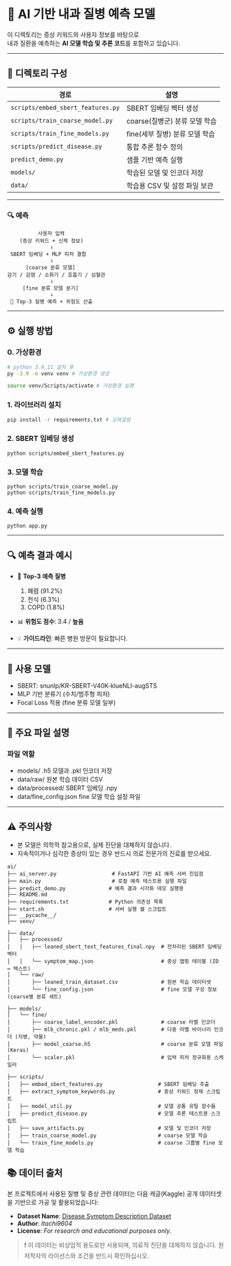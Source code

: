 # 🤖 AI 기반 내과 질병 예측 모델

이 디렉토리는 증상 키워드와 사용자 정보를 바탕으로  
내과 질환을 예측하는 **AI 모델 학습 및 추론 코드**를 포함하고 있습니다.

---
## 📁 디렉토리 구성
| 경로 | 설명 |
|------|------|
| `scripts/embed_sbert_features.py` | SBERT 임베딩 벡터 생성 |
| `scripts/train_coarse_model.py`  | coarse(질병군) 분류 모델 학습 |
| `scripts/train_fine_models.py`   | fine(세부 질병) 분류 모델 학습 |
| `scripts/predict_disease.py`     | 통합 추론 함수 정의 |
| `predict_demo.py`                | 샘플 기반 예측 실행 |
| `models/`                        | 학습된 모델 및 인코더 저장 |
| `data/`                          | 학습용 CSV 및 설정 파일 보관 |

---

### 🔍 예측 
              사용자 입력
        (증상 키워드 + 신체 정보)  
                  ↓  
     SBERT 임베딩 + MLP 피처 결합  
                  ↓  
          [coarse 분류 모델]  
    감기 / 감염 / 소화기 / 호흡기 / 심혈관  
                  ↓  
         [fine 분류 모델 분기]  
                  ↓  
     🎯 Top-3 질병 예측 + 위험도 산출



---

## ⚙️ 실행 방법

### 0. 가상환경

```sh
# python 3.9.11 설치 후
py -3.9 -m venv venv # 가상환경 생성

source venv/Scripts/activate # 가상환경 실행
```

### 1. 라이브러리 설치

```bash
pip install -r requirements.txt # 오래걸림
```
### 2. SBERT 임베딩 생성
```
python scripts/embed_sbert_features.py
```

### 3. 모델 학습
```
python scripts/train_coarse_model.py
python scripts/train_fine_models.py
```

### 4. 예측 실행
```
python app.py
```


---

## 🔍 예측 결과 예시
- 🎯 **Top-3 예측 질병**
  1. 폐렴 (91.2%)
  2. 천식 (6.3%)
  3. COPD (1.8%)

- 📊 **위험도 점수**: 3.4 / **높음**
- 💡 **가이드라인**: 빠른 병원 방문이 필요합니다.

---

## 📌 사용 모델
- SBERT: snunlp/KR-SBERT-V40K-klueNLI-augSTS
- MLP 기반 분류기 (수치/범주형 피처)
- Focal Loss 적용 (fine 분류 모델 일부)
---

## 📂 주요 파일 설명

### 파일 역할
- models/	.h5 모델과 .pkl 인코더 저장
- data/raw/	원본 학습 데이터 CSV
-  data/processed/	SBERT 임베딩 .npy
- data/fine_config.json	fine 모델 학습 설정 파일
---
## ⚠️ 주의사항
- 본 모델은 의학적 참고용으로, 실제 진단을 대체하지 않습니다.
- 지속적이거나 심각한 증상이 있는 경우 반드시 의료 전문가의 진료를 받으세요.


```
ai/
├── ai_server.py                  # FastAPI 기반 AI 예측 서버 진입점
├── main.py                       # 로컬 예측 테스트용 실행 파일
├── predict_demo.py              # 예측 결과 시각화 데모 실행용
├── README.md
├── requirements.txt             # Python 의존성 목록
├── start.sh                     # 서버 실행 쉘 스크립트
├── __pycache__/
├── venv/

├── data/
│   ├── processed/
│   │   ├── leaned_sbert_text_features_final.npy  # 전처리된 SBERT 임베딩 벡터
│   │   └── symptom_map.json                      # 증상 맵핑 테이블 (ID ↔ 텍스트)
│   └── raw/
│       ├── leaned_train_dataset.csv              # 원본 학습 데이터셋
│       └── fine_config.json                      # fine 모델 구성 정보 (coarse별 분류 세트)

├── models/
│   └── fine/
│       ├── coarse_label_encoder.pkl              # coarse 라벨 인코더
│       ├── mlb_chronic.pkl / mlb_meds.pkl        # 다중 라벨 바이너리 인코더 (지병, 약물)
│       ├── model_coarse.h5                       # coarse 분류 모델 파일 (Keras)
│       └── scaler.pkl                            # 입력 피처 정규화용 스케일러

├── scripts/
│   ├── embed_sbert_features.py                  # SBERT 임베딩 추출
│   ├── extract_symptom_keywords.py              # 증상 키워드 정제 스크립트
│   ├── model_util.py                            # 모델 공통 유틸 함수들
│   ├── predict_disease.py                       # 모델 추론 테스트용 스크립트
│   ├── save_artifacts.py                        # 모델 및 인코더 저장
│   ├── train_coarse_model.py                    # coarse 모델 학습
│   └── train_fine_models.py                     # coarse 그룹별 fine 모델 학습
```

## 📚 데이터 출처

본 프로젝트에서 사용된 질병 및 증상 관련 데이터는 다음 캐글(Kaggle) 공개 데이터셋을 기반으로 가공 및 활용되었습니다:

- **Dataset Name**: [Disease Symptom Description Dataset](https://www.kaggle.com/datasets/itachi9604/disease-symptom-description-dataset)  
- **Author**: *Itachi9604*  
- **License**: *For research and educational purposes only.*

> ❗ 이 데이터는 비상업적 용도로만 사용되며, 의료적 진단을 대체하지 않습니다. 원 저작자의 라이선스와 조건을 반드시 확인하십시오.